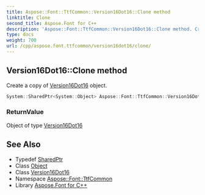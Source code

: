 ```yaml
---
title: Aspose::Font::TtfCommon::Version16Dot16::Clone method
linktitle: Clone
second_title: Aspose.Font for C++
description: 'Aspose::Font::TtfCommon::Version16Dot16::Clone method. Create a copy of Version16Dot16 object in C++.'
type: docs
weight: 700
url: /cpp/aspose.font.ttfcommon/version16dot16/clone/
---
```

## Version16Dot16::Clone method


Create a copy of [Version16Dot16](../) object.

```cpp
System::SharedPtr<System::Object> Aspose::Font::TtfCommon::Version16Dot16::Clone() override
```


### ReturnValue

Object of type [Version16Dot16](../)

## See Also

* Typedef [SharedPtr](../../../system/sharedptr/)
* Class [Object](../../../system/object/)
* Class [Version16Dot16](../)
* Namespace [Aspose::Font::TtfCommon](../../)
* Library [Aspose.Font for C++](../../../)
